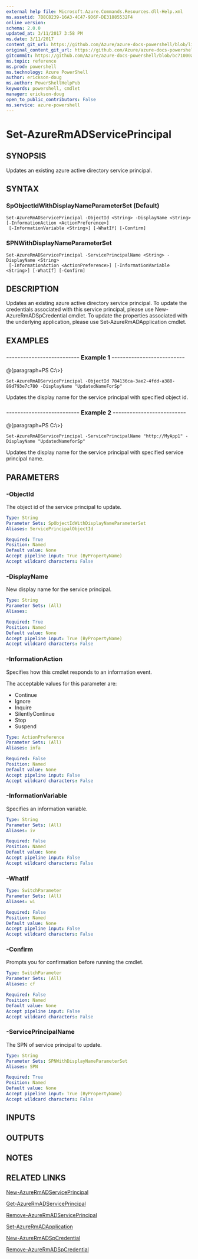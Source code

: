 ```yaml
---
external help file: Microsoft.Azure.Commands.Resources.dll-Help.xml
ms.assetid: 7B8C8239-16A3-4C47-9D6F-DE31885532F4
online version: 
schema: 2.0.0
updated_at: 3/11/2017 3:58 PM
ms.date: 3/11/2017
content_git_url: https://github.com/Azure/azure-docs-powershell/blob/live/azureps-cmdlets-docs/ResourceManager/AzureRM.Resources/v3.6.0/Set-AzureRmADServicePrincipal.md
original_content_git_url: https://github.com/Azure/azure-docs-powershell/blob/live/azureps-cmdlets-docs/ResourceManager/AzureRM.Resources/v3.6.0/Set-AzureRmADServicePrincipal.md
gitcommit: https://github.com/Azure/azure-docs-powershell/blob/bc71000aa3c7f754b95442dcc415a7324626a15c/azureps-cmdlets-docs/ResourceManager/AzureRM.Resources/v3.6.0/Set-AzureRmADServicePrincipal.md
ms.topic: reference
ms.prod: powershell
ms.technology: Azure PowerShell
author: erickson-doug
ms.author: PowerShellHelpPub
keywords: powershell, cmdlet
manager: erickson-doug
open_to_public_contributors: False
ms.service: azure-powershell
---
```


# Set-AzureRmADServicePrincipal

## SYNOPSIS
Updates an existing azure active directory service principal.

## SYNTAX

### SpObjectIdWithDisplayNameParameterSet (Default)
```
Set-AzureRmADServicePrincipal -ObjectId <String> -DisplayName <String> [-InformationAction <ActionPreference>]
 [-InformationVariable <String>] [-WhatIf] [-Confirm]
```

### SPNWithDisplayNameParameterSet
```
Set-AzureRmADServicePrincipal -ServicePrincipalName <String> -DisplayName <String>
 [-InformationAction <ActionPreference>] [-InformationVariable <String>] [-WhatIf] [-Confirm]
```

## DESCRIPTION
Updates an existing azure active directory service principal. 
To update the credentials associated with this service principal, please use New-AzureRmADSpCredential cmdlet. 
To update the properties associated with the underlying application, please use Set-AzureRmADApplication cmdlet.

## EXAMPLES

### --------------------------  Example 1  --------------------------
@{paragraph=PS C:\\\>}

```
Set-AzureRmADServicePrincipal -ObjectId 784136ca-3ae2-4fdd-a388-89d793e7c780 -DisplayName "UpdatedNameForSp"
```

Updates the display name for the service principal with specified object id.

### --------------------------  Example 2  --------------------------
@{paragraph=PS C:\\\>}

```
Set-AzureRmADServicePrincipal -ServicePrincipalName "http://MyApp1" -DisplayName "UpdatedNameforSp"
```

Updates the display name for the service principal with specified service principal name.

## PARAMETERS

### -ObjectId
The object id of the service principal to update.

```yaml
Type: String
Parameter Sets: SpObjectIdWithDisplayNameParameterSet
Aliases: ServicePrincipalObjectId

Required: True
Position: Named
Default value: None
Accept pipeline input: True (ByPropertyName)
Accept wildcard characters: False
```

### -DisplayName
New display name for the service principal.

```yaml
Type: String
Parameter Sets: (All)
Aliases: 

Required: True
Position: Named
Default value: None
Accept pipeline input: True (ByPropertyName)
Accept wildcard characters: False
```

### -InformationAction
Specifies how this cmdlet responds to an information event.

The acceptable values for this parameter are:

- Continue
- Ignore
- Inquire
- SilentlyContinue
- Stop
- Suspend

```yaml
Type: ActionPreference
Parameter Sets: (All)
Aliases: infa

Required: False
Position: Named
Default value: None
Accept pipeline input: False
Accept wildcard characters: False
```

### -InformationVariable
Specifies an information variable.

```yaml
Type: String
Parameter Sets: (All)
Aliases: iv

Required: False
Position: Named
Default value: None
Accept pipeline input: False
Accept wildcard characters: False
```

### -WhatIf


```yaml
Type: SwitchParameter
Parameter Sets: (All)
Aliases: wi

Required: False
Position: Named
Default value: None
Accept pipeline input: False
Accept wildcard characters: False
```

### -Confirm
Prompts you for confirmation before running the cmdlet.

```yaml
Type: SwitchParameter
Parameter Sets: (All)
Aliases: cf

Required: False
Position: Named
Default value: None
Accept pipeline input: False
Accept wildcard characters: False
```

### -ServicePrincipalName
The SPN of service principal to update.

```yaml
Type: String
Parameter Sets: SPNWithDisplayNameParameterSet
Aliases: SPN

Required: True
Position: Named
Default value: None
Accept pipeline input: True (ByPropertyName)
Accept wildcard characters: False
```

## INPUTS

## OUTPUTS

## NOTES

## RELATED LINKS

[New-AzureRmADServicePrincipal]()

[Get-AzureRmADServicePrincipal]()

[Remove-AzureRmADServicePrincipal]()

[Set-AzureRmADApplication]()

[New-AzureRmADSpCredential]()

[Remove-AzureRmADSpCredential]()

